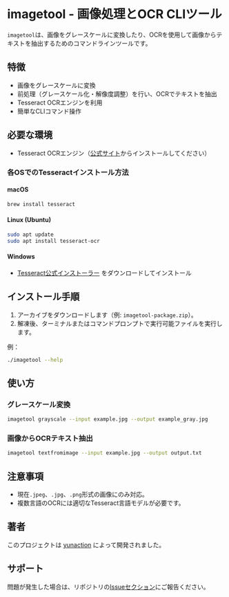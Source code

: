 # imagetool - 画像処理とOCR CLIツール

`imagetool`は、画像をグレースケールに変換したり、OCRを使用して画像からテキストを抽出するためのコマンドラインツールです。

## 特徴
- 画像をグレースケールに変換
- 前処理（グレースケール化・解像度調整）を行い、OCRでテキストを抽出
- Tesseract OCRエンジンを利用
- 簡単なCLIコマンド操作

## 必要な環境
- Tesseract OCRエンジン（[公式サイト](https://github.com/tesseract-ocr/tesseract)からインストールしてください）

### 各OSでのTesseractインストール方法
#### macOS
```bash
brew install tesseract
```

#### Linux (Ubuntu)
```bash
sudo apt update
sudo apt install tesseract-ocr
```

#### Windows
- [Tesseract公式インストーラー](https://github.com/tesseract-ocr/tesseract) をダウンロードしてインストール

## インストール手順
1. アーカイブをダウンロードします（例: `imagetool-package.zip`）。
2. 解凍後、ターミナルまたはコマンドプロンプトで実行可能ファイルを実行します。

例：
```bash
./imagetool --help
```

## 使い方
### グレースケール変換
```bash
imagetool grayscale --input example.jpg --output example_gray.jpg
```

### 画像からOCRテキスト抽出
```bash
imagetool textfromimage --input example.jpg --output output.txt
```

## 注意事項
- 現在`.jpeg`、`.jpg`、`.png`形式の画像にのみ対応。
- 複数言語のOCRには適切なTesseract言語モデルが必要です。

## 著者
このプロジェクトは [yunaction](https://github.com/ko-raku) によって開発されました。

## サポート
問題が発生した場合は、リポジトリの[Issueセクション](https://github.com/ko-raku/enjoy-go/issues)にご報告ください。